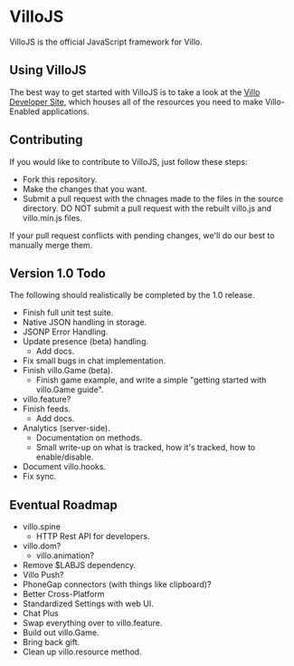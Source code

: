VilloJS
=======

VilloJS is the official JavaScript framework for Villo.

Using VilloJS
-------------

The best way to get started with VilloJS is to take a look at the [Villo Developer Site](http://dev.villo.me), which houses all of the resources you need to make Villo-Enabled applications.

Contributing
------------

If you would like to contribute to VilloJS, just follow these steps:

- Fork this repository.
- Make the changes that you want.
- Submit a pull request with the chnages made to the files in the source directory. DO NOT submit a pull request with the rebuilt villo.js and villo.min.js files.

If your pull request conflicts with pending changes, we'll do our best to manually merge them.

Version 1.0 Todo 
----------------

The following should realistically be completed by the 1.0 release.

- Finish full unit test suite.
- Native JSON handling in storage.
- JSONP Error Handling.
- Update presence (beta) handling.
	- Add docs.
- Fix small bugs in chat implementation.
- Finish villo.Game (beta).
	- Finish game example, and write a simple "getting started with villo.Game guide".
- villo.feature?
- Finish feeds.
	- Add docs.
- Analytics (server-side).
	- Documentation on methods.
	- Small write-up on what is tracked, how it's tracked, how to enable/disable.
- Document villo.hooks.
- Fix sync.
	
Eventual Roadmap
----------------

- villo.spine
	- HTTP Rest API for developers.
- villo.dom?
	- villo.animation?
- Remove $LABJS dependency.
- Villo Push?
- PhoneGap connectors (with things like clipboard)? 
- Better Cross-Platform
- Standardized Settings with web UI.
- Chat Plus
- Swap everything over to villo.feature.
- Build out villo.Game.
- Bring back gift.
- Clean up villo.resource method.